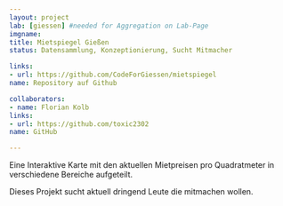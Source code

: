 ```yaml
---
layout: project
lab: [giessen] #needed for Aggregation on Lab-Page
imgname:
title: Mietspiegel Gießen
status: Datensammlung, Konzeptionierung, Sucht Mitmacher

links:
- url: https://github.com/CodeForGiessen/mietspiegel
name: Repository auf Github

collaborators:
- name: Florian Kolb
links:
- url: https://github.com/toxic2302
name: GitHub

---
```


Eine Interaktive Karte mit den aktuellen Mietpreisen pro Quadratmeter in verschiedene Bereiche aufgeteilt.

Dieses Projekt sucht aktuell dringend Leute die mitmachen wollen.
